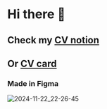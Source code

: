 # Hi there 👋
## Check my [CV notion](https://prickle-ringer-0f2.notion.site/Anastasia-Semisorova-cf9c8918067a45018ad21f1b474116e9?pvs=4)

## Or [CV card](https://anastasiasemisorova.carrd.co/)

### Made in Figma

![2024-11-22_22-26-45](https://github.com/user-attachments/assets/d607acb1-936c-4bad-bccb-437fe2829763)










